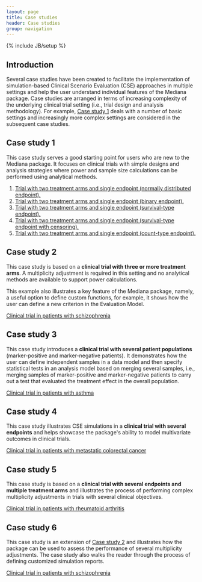 ```yaml
---
layout: page
title: Case studies
header: Case studies
group: navigation
---
```

{% include JB/setup %}

## Introduction

Several case studies have been created to facilitate the implementation of simulation-based Clinical Scenario Evaluation (CSE) approaches in multiple settings and help the user understand individual features of the Mediana package. Case studies are arranged in terms of increasing complexity of the underlying clinical trial setting (i.e., trial design and analysis methodology). For example, [Case study 1](CaseStudy01.html) deals with a number of basic settings and increasingly more complex settings are considered in the subsequent case studies.

## Case study 1

This case study serves a good starting point for users who are new to the Mediana package. It focuses on clinical trials with simple designs and analysis strategies where power and sample size calculations can be performed using analytical methods.

1.  [Trial with two treatment arms and single endpoint (normally distributed endpoint).](CaseStudy01.html#Normallydistributedendpoint)
2.  [Trial with two treatment arms and single endpoint (binary endpoint).](CaseStudy01.html#Binaryendpoint)
3.  [Trial with two treatment arms and single endpoint (survival-type endpoint).](CaseStudy01.html#Survival-typeendpoint)
4.  [Trial with two treatment arms and single endpoint (survival-type endpoint with censoring).](CaseStudy01.html#Survival-typeendpoint(withcensoring))
5.  [Trial with two treatment arms and single endpoint (count-type endpoint).](CaseStudy01.html#Count-typeendpoint)

## Case study 2

This case study is based on a **clinical trial with three or more treatment arms**. A multiplicity adjustment is required in this setting and no analytical methods are available to support power calculations.

This example also illustrates a key feature of the Mediana package, namely, a useful option to define custom functions, for example, it shows how the user can define a new criterion in the Evaluation Model.

[Clinical trial in patients with schizophrenia](CaseStudy02.html)

## Case study 3

This case study introduces a **clinical trial with several patient populations** (marker-positive and marker-negative patients). It demonstrates how the user can define independent samples in a data model and then specify statistical tests in an analysis model based on merging several samples, i.e., merging samples of marker-positive and marker-negative patients to carry out a test that evaluated the treatment effect in the overall population.

[Clinical trial in patients with asthma](CaseStudy03.html)

## Case study 4

This case study illustrates CSE simulations in a **clinical trial with several endpoints** and helps showcase the package's ability to model multivariate outcomes in clinical trials.

[Clinical trial in patients with metastatic colorectal cancer](CaseStudy04.html)

## Case study 5

This case study is based on a **clinical trial with several endpoints and multiple treatment arms** and illustrates the process of performing complex multiplicity adjustments in trials with several clinical objectives.

[Clinical trial in patients with rheumatoid arthritis](CaseStudy05.html)

## Case study 6

This case study is an extension of [Case study 2](CaseStudy02.html) and illustrates how the package can be used to assess the performance of several multiplicity adjustments. The case study also walks the reader through the process of defining customized simulation reports.

[Clinical trial in patients with schizophrenia](CaseStudy06.html)
